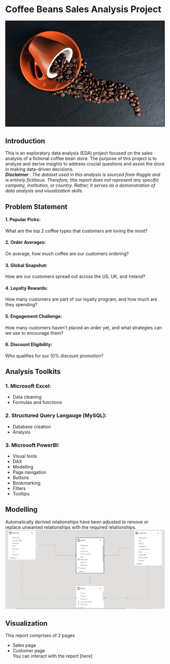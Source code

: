 # Coffee Beans Sales Analysis Project
![](https://github.com/temee0/Coffee-Beans-Sales-Analysis-Project/blob/main/intro%20pic.jpg)

## Introduction

This is an exploratory data analysis (EDA) project focused on the sales analysis of a fictional coffee bean store. The purpose of this project is to analyze and derive insights to address crucial questions and assist the store in making data-driven decisions.     
**_Disclaimer_** :  _The dataset used in this analysis is sourced from Kaggle and is entirely fictitious. Therefore, this report does not represent any specific company, institution, or country. Rather, it serves as a demonstration of data analysis and visualization skills._

## Problem Statement
#### 1. Popular Picks:
What are the top 2 coffee types that customers are loving the most?
#### 2. Order Averages:
On average, how much coffee are our customers ordering?
#### 3. Global Snapshot:
How are our customers spread out across the US, UK, and Ireland?
#### 4. Loyalty Rewards:
How many customers are part of our loyalty program, and how much are they spending?
#### 5. Engagement Challenge:
How many customers haven't placed an order yet, and what strategies can we use to encourage them?
#### 6. Discount Eligibility:
Who qualifies for our 10% discount promotion?

## Analysis Toolkits
### 1. Microsoft Excel:
- Data cleaning
- Formulas and functions
### 2. Structured Query Langauge (MySQL):
- Database creation
- Analysis
### 3. Microsoft PowerBI:
- Visual tools
- DAX
- Modelling
- Page navigation
- Buttons
- Bookmarking
- Filters
- Tooltips

## Modelling
Automatically derived relationships have been adjusted to remove or replace unwanted relationships with the required relationships.
![](https://github.com/temee0/Coffee-Beans-Sales-Analysis-Project/blob/main/Coffee%20data%20model.jpg)

## Visualization
This report comprises of 2 pages 
- Sales page
- Customer page         
You can interact with the report [here]

